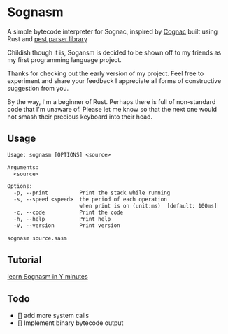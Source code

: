 # Sognasm

A simple bytecode interpreter for Sognac, inspired by [Cognac](https://github.com/cognate-lang/cognate)
built using Rust and [pest parser library](https://github.com/pest-parser/pest)

Childish though it is, Sogansm is decided to be shown off to my friends
as my first programming language project.

Thanks for checking out the early version of my project.
Feel free to experiment and share your feedback
I appreciate all forms of constructive suggestion from you.

By the way, I'm a beginner of Rust.
Perhaps there is full of non-standard code that I'm unaware of.
Please let me know so that the next one would not
smash their precious keyboard into their head.

## Usage

```txt
Usage: sognasm [OPTIONS] <source>

Arguments:
  <source>  

Options:
  -p, --print          Print the stack while running
  -s, --speed <speed>  the period of each operation 
                       when print is on (unit:ms)  [default: 100ms]
  -c, --code           Print the code
  -h, --help           Print help
  -V, --version        Print version

```

```bash
sognasm source.sasm
```

## Tutorial

[learn Sognasm in Y minutes](https://github.com/Lingshin/sognasm/LearnSasmInYminutes.sasm)

## Todo

- [] add more system calls
- [] Implement binary bytecode output
